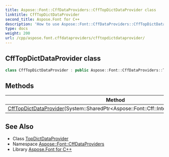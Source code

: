 ```yaml
---
title: Aspose::Font::CffDataProviders::CffTopDictDataProvider class
linktitle: CffTopDictDataProvider
second_title: Aspose.Font for C++
description: 'How to use Aspose::Font::CffDataProviders::CffTopDictDataProvider class in C++.'
type: docs
weight: 200
url: /cpp/aspose.font.cffdataproviders/cfftopdictdataprovider/
---
```

## CffTopDictDataProvider class




```cpp
class CffTopDictDataProvider : public Aspose::Font::CffDataProviders::TopDictDataProvider
```

## Methods

| Method | Description |
| --- | --- |
| [CffTopDictDataProvider](./cfftopdictdataprovider/)(System::SharedPtr\<Aspose::Font::Cff::Internals::CffCidChildFont\>) |  |
## See Also

* Class [TopDictDataProvider](../topdictdataprovider/)
* Namespace [Aspose::Font::CffDataProviders](../)
* Library [Aspose.Font for C++](../../)
